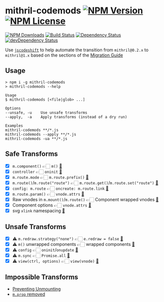 mithril-codemods [![NPM Version](https://img.shields.io/npm/v/mithril-codemods.svg)](https://www.npmjs.com/package/mithril-codemods) [![NPM License](https://img.shields.io/npm/l/mithril-codemods.svg)](https://www.npmjs.com/package/mithril-codemods)
================
[![NPM Downloads](https://img.shields.io/npm/dm/mithril-codemods.svg)](https://www.npmjs.com/package/mithril-codemods)
[![Build Status](https://img.shields.io/travis/tivac/mithril-codemods.svg)](https://travis-ci.org/tivac/mithril-codemods)
[![Dependency Status](https://img.shields.io/david/tivac/mithril-codemods.svg)](https://david-dm.org/tivac/mithril-codemods)
[![devDependency Status](https://img.shields.io/david/dev/tivac/mithril-codemods.svg)](https://david-dm.org/tivac/mithril-codemods#info=devDependencies)

Use [`jscodeshift`](https://github.com/facebook/jscodeshift) to help automate the transition from `mithril@0.2.x` to `mithril@1.x` based on the sections of the [Migration Guide](https://github.com/lhorie/mithril.js/blob/rewrite/docs/v1.x-migration.md)

## Usage

```
> npm i -g mithril-codemods
> mithril-codemods --help

Usage
$ mithril-codemods [<file|glob> ...]

Options
--unsafe, -u    Use unsafe transforms
--apply,  -a    Apply transforms (instead of a dry run)

Examples
mithril-codemods **/*.js
mithril-codemods --apply **/*.js
mithril-codemods -ua **/*.js
```

## Safe Transforms

- [x] `m.component()` 👉🏻 `m()` [📓](https://github.com/lhorie/mithril.js/blob/rewrite/docs/v1.x-migration.md#mcomponent-removed)
- [x] `controller` 👉🏻 `oninit` [📓](https://github.com/lhorie/mithril.js/blob/rewrite/docs/v1.x-migration.md#component-controller-function)
- [x] `m.route.mode` 👉🏻 `m.route.prefix()` [📓](https://github.com/lhorie/mithril.js/blob/rewrite/docs/v1.x-migration.md#mroutemode)
- [x] `m.route()`/`m.route("route")` 👉🏻 `m.route.get()`/`m.route.set("route")` [📓](https://github.com/lhorie/mithril.js/blob/rewrite/docs/v1.x-migration.md#readingwriting-the-current-route)
- [x] `config: m.route` 👉🏻 `oncreate: m.route.link` [📓](https://github.com/lhorie/mithril.js/blob/rewrite/docs/v1.x-migration.md#mroute-and-anchor-tags)
- [x] `m.route.param()` 👉🏻 `vnode.attrs` [📓](https://github.com/lhorie/mithril.js/blob/rewrite/docs/v1.x-migration.md#accessing-route-params)
- [x] Raw vnodes in `m.mount()`/`m.route()` 👉🏻 Component wrapped vnodes [📓](https://github.com/lhorie/mithril.js/blob/rewrite/docs/v1.x-migration.md#passing-vnodes-to-mmount-and-mroute)
- [x] Component options 👉🏻 `vnode.attrs` [📓](https://github.com/lhorie/mithril.js/blob/rewrite/docs/v1.x-migration.md#component-arguments)
- [x] svg `xlink` namespacing [📓](https://github.com/lhorie/mithril.js/blob/rewrite/docs/v1.x-migration.md#xlink-namespace-required)

## Unsafe Transforms

- [x] ⚠️ `m.redraw.strategy("none")` 👉🏻 `e.redraw = false` [📓](https://github.com/lhorie/mithril.js/blob/rewrite/docs/v1.x-migration.md#cancelling-redraw-from-event-handlers)
- [x] ⚠️ `m()` unwrapped components 👉🏻 wrapped components️ [📓](https://github.com/lhorie/mithril.js/blob/rewrite/docs/v1.x-migration.md#passing-components-to-m)
- [x] ⚠️ `config` 👉🏻 `oninit`/`onupdate` [📓](https://github.com/lhorie/mithril.js/blob/rewrite/docs/v1.x-migration.md#config-function)
- [x] ⚠️ `m.sync` 👉🏻 `Promise.all` [📓](https://github.com/lhorie/mithril.js/blob/rewrite/docs/v1.x-migration.md#msync-removed)
- [x] ⚠️ `view(ctrl, options)` 👉🏻 `view(vnode)` [📓](https://github.com/lhorie/mithril.js/blob/rewrite/docs/v1.x-migration.md#view-parameters)

## Impossible Transforms

- [Preventing Unmounting](https://github.com/lhorie/mithril.js/blob/rewrite/docs/v1.x-migration.md#preventing-unmounting)
- [`m.prop` removed](https://github.com/lhorie/mithril.js/blob/rewrite/docs/v1.x-migration.md#mprop-removed)

